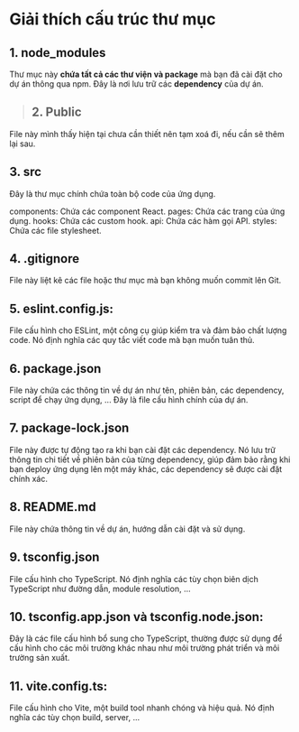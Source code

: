 # Giải thích cấu trúc thư mục

## 1. node_modules
Thư mục này **chứa tất cả các thư viện và package** mà bạn đã cài đặt cho dự án thông qua npm. Đây là nơi lưu trữ các **dependency** của dự án.

> ## 2. Public
File này mình thấy hiện tại chưa cần thiết nên tạm xoá đi, nếu cần sẽ thêm lại sau.

## 3. src
Đây là thư mục chính chứa toàn bộ code của ứng dụng.

components: Chứa các component React.
pages: Chứa các trang của ứng dụng.
hooks: Chứa các custom hook.
api: Chứa các hàm gọi API.
styles: Chứa các file stylesheet.

## 4. .gitignore
File này liệt kê các file hoặc thư mục mà bạn không muốn commit lên Git.

## 5. eslint.config.js:

File cấu hình cho ESLint, một công cụ giúp kiểm tra và đảm bảo chất lượng code. Nó định nghĩa các quy tắc viết code mà bạn muốn tuân thủ.

## 6. package.json
File này chứa các thông tin về dự án như tên, phiên bản, các dependency, script để chạy ứng dụng, ... Đây là file cấu hình chính của dự án.

## 7. package-lock.json
File này được tự động tạo ra khi bạn cài đặt các dependency. Nó lưu trữ thông tin chi tiết về phiên bản của từng dependency, giúp đảm bảo rằng khi bạn deploy ứng dụng lên một máy khác, các dependency sẽ được cài đặt chính xác.

## 8. README.md
File này chứa thông tin về dự án, hướng dẫn cài đặt và sử dụng.

## 9. tsconfig.json
File cấu hình cho TypeScript. Nó định nghĩa các tùy chọn biên dịch TypeScript như đường dẫn, module resolution, ...

## 10. tsconfig.app.json và tsconfig.node.json:

Đây là các file cấu hình bổ sung cho TypeScript, thường được sử dụng để cấu hình cho các môi trường khác nhau như môi trường phát triển và môi trường sản xuất.

## 11. vite.config.ts:

File cấu hình cho Vite, một build tool nhanh chóng và hiệu quả. Nó định nghĩa các tùy chọn build, server, ...